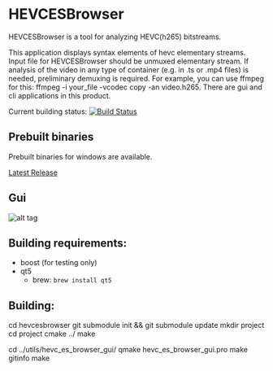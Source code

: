 HEVCESBrowser
==========

HEVCESBrowser is a tool for analyzing HEVC(h265) bitstreams.

This application displays syntax elements of hevc elementary streams. Input file for HEVCESBrowser should be unmuxed elementary stream. If analysis of the video in any type of container (e.g. in .ts or .mp4 files) is needed, preliminary demuxing is required. For example, you can use ffmpeg for this: ffmpeg -i your_file -vcodec copy -an video.h265. There are gui and cli applications in this product.

Current building status: [![Build Status](https://travis-ci.org/virinext/hevcesbrowser.svg)](https://travis-ci.org/virinext/hevcesbrowser)

Prebuilt binaries
-----

Prebuilt binaries for windows are available.

[Latest Release](https://github.com/virinext/hevcesbrowser/releases/latest)


Gui
-----

![alt tag](https://cloud.githubusercontent.com/assets/10683398/6995983/2f0a3974-db20-11e4-8d8f-cd6db7a954c4.png)


Building requirements:
-----
* boost (for testing only)
* qt5
  - brew: `brew install qt5`


Building:
-----
cd hevcesbrowser
git submodule init && git submodule update
mkdir project
cd project
cmake ../
make

cd ../utils/hevc_es_browser_gui/
qmake hevc_es_browser_gui.pro
make gitinfo
make

